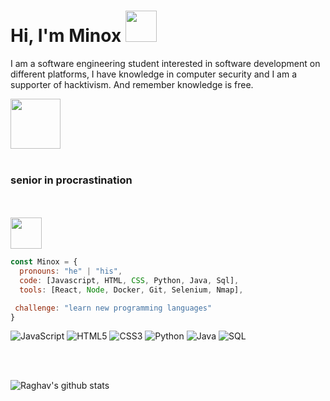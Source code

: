 <h1> Hi, I'm Minox <img src="https://media.giphy.com/media/a6pzK009rlCak/giphy.gif" width="50"></h1>
<p> I am a software engineering student interested in software development on different platforms, I have knowledge in computer security and I am a supporter of hacktivism. And remember knowledge is free.</p><img src="https://media.giphy.com/media/077i6AULCXc0FKTj9s/giphy.gif" width="80">
<br><br>

<h3>senior in procrastination </h3>

<br> <br> <img src="https://media.giphy.com/media/LmNwrBhejkK9EFP504/giphy.gif" width="50"> 

```javascript
const Minox = {
  pronouns: "he" | "his",
  code: [Javascript, HTML, CSS, Python, Java, Sql],
  tools: [React, Node, Docker, Git, Selenium, Nmap],

 challenge: "learn new programming languages"
}
```


![JavaScript](https://img.shields.io/badge/-JavaScript-000000?style=flat&logo=javascript)
![HTML5](https://img.shields.io/badge/-HTML5-000000?style=flat&logo=html5)
![CSS3](https://img.shields.io/badge/-CSS3-000000?style=flat-square&logo=css3)
![Python](https://img.shields.io/badge/-Python-000000?style=flat&logo=python)
![Java](https://img.shields.io/badge/-Java-000000?style=flat&logo=java)
![SQL](https://img.shields.io/badge/-SQL-000000?style=flat&logo=postgresql)

<br><br>

 <img alt="Raghav's github stats" src="https://github-readme-stats.vercel.app/api?username=Theminox&&show_icons=true&title_color=ffffff&icon_color=00A6FF&text_color=daf7dc&bg_color=151515" >
